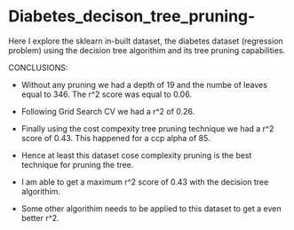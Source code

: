 # Diabetes_decison_tree_pruning-

Here I explore the sklearn in-built dataset, the diabetes dataset (regression problem) using the decision tree algorithim and its tree pruning capabilities.

CONCLUSIONS:

- Without any pruning we had a depth of 19 and the numbe of leaves equal to 346. The r^2 score was equal to 0.06.

- Following Grid Search CV we had a r^2 of 0.26.

- Finally using the cost compexity tree pruning technique we had a r^2 score of 0.43. This happened for a ccp alpha of 85.

- Hence at least this dataset cose complexity pruning is the best technique for pruning the tree.

- I am able to get a maximum r^2 score of 0.43 with the decision tree algorithim. 

- Some other algorithim needs to be applied to this dataset to get a even better r^2.
